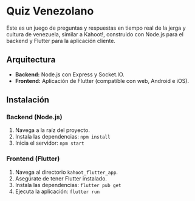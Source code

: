 # Quiz Venezolano

Este es un juego de preguntas y respuestas en tiempo real de la jerga y cultura de venezuela, similar a Kahoot!, construido con Node.js para el backend y Flutter para la aplicación cliente.

## Arquitectura

*   **Backend:** Node.js con Express y Socket.IO.
*   **Frontend:** Aplicación de Flutter (compatible con web, Android e iOS).

## Instalación

### Backend (Node.js)

1.  Navega a la raíz del proyecto.
2.  Instala las dependencias: `npm install`
3.  Inicia el servidor: `npm start`

### Frontend (Flutter)

1.  Navega al directorio `kahoot_flutter_app`.
2.  Asegúrate de tener Flutter instalado.
3.  Instala las dependencias: `flutter pub get`
4.  Ejecuta la aplicación: `flutter run`
